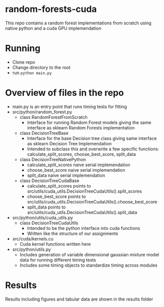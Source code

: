 # random-forests-cuda

This repo contains a random forest implementations from scratch using native python and a cuda GPU implemendation


# Running
- Clone repo
- Change directory to the root
- run ```python main.py```

# Overview of files in the repo
- main.py is an entry point that runs timing tests for fitting
- src/python/random_forest.py
    - class RandomForestFromScratch
        - Interface for running Random Forest models giving the same interface as sklearn Random Forests implementation
    - class DecisionTreeBase
        - Interface for the base Decision tree class giving same interface as sklearn Decision Tree Implemendation
        - Intended to subclass this and overwrite a few specific functions: calculate_split_scores, choose_best_score, split_data
    - class DecisionTreeNativePython
        - calculate_split_scores naive serial implemendation
        - choose_best_score naive serial implemendation
        - split_data naive serial implemendation
    - class DecisionTreeCudaBase
        - calculate_split_scores points to src/utils/cuda_utils.DecisionTreeCudaUtils().split_scores
        - choose_best_score points to src/utils/cuda_utils.DecisionTreeCudaUtils().choose_best_score
        - split_data points to src/utils/cuda_utils.DecisionTreeCudaUtils().split_data  
- src/python/utils/cuda_utils.py
    - class DecisionTreeCudaUtils
        - Intended to be the python interface into cuda functions
        - Written like the structure of our assignments
- src/cuda/kernels.cu
    - Cuda kernel functions written here
- src/python/utils.py
    - Includes generation of variable dimensional gaussian mixture model data for running different timing tests
    - Includes some timing objects to standardize timing across modules

# Results
Results including figures and tabular data are shown in the results folder


